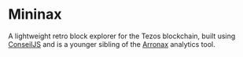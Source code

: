 # Mininax

A lightweight retro block explorer for the Tezos blockchain, built using [ConseilJS](https://github.com/Cryptonomic/ConseilJS) and is a younger sibling of the [Arronax](https://github.com/Cryptonomic/Arronax) analytics tool.
